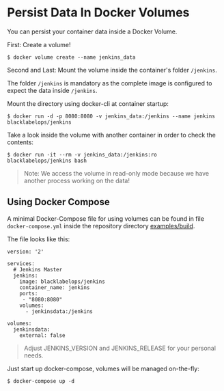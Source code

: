 # Persist Data In Docker Volumes

You can persist your container data inside a Docker Volume.

First: Create a volume!

~~~~
$ docker volume create --name jenkins_data
~~~~

Second and Last: Mount the volume inside the container's folder `/jenkins`.

The folder `/jenkins` is mandatory as the complete image is configured to expect the data inside `/jenkins`.

Mount the directory using docker-cli at container startup:

~~~~
$ docker run -d -p 8080:8080 -v jenkins_data:/jenkins --name jenkins blacklabelops/jenkins
~~~~

Take a look inside the volume with another container in order to check the contents:

~~~~
$ docker run -it --rm -v jenkins_data:/jenkins:ro blacklabelops/jenkins bash
~~~~

> Note: We access the volume in read-only mode because we have another process working on the data!

## Using Docker Compose

A minimal Docker-Compose file for using volumes can be found in file `docker-compose.yml` inside the repository directory [examples/build](https://github.com/blacklabelops/jenkins/tree/master/examples/volumes).

The file looks like this:

~~~~
version: '2'

services:
  # Jenkins Master
  jenkins:
    image: blacklabelops/jenkins
    container_name: jenkins
    ports:
     - "8080:8080"
    volumes:
      - jenkinsdata:/jenkins

volumes:
  jenkinsdata:
    external: false
~~~~

> Adjust JENKINS_VERSION and JENKINS_RELEASE for your personal needs.

Just start up docker-compose, volumes will be managed on-the-fly:

~~~~
$ docker-compose up -d
~~~~
